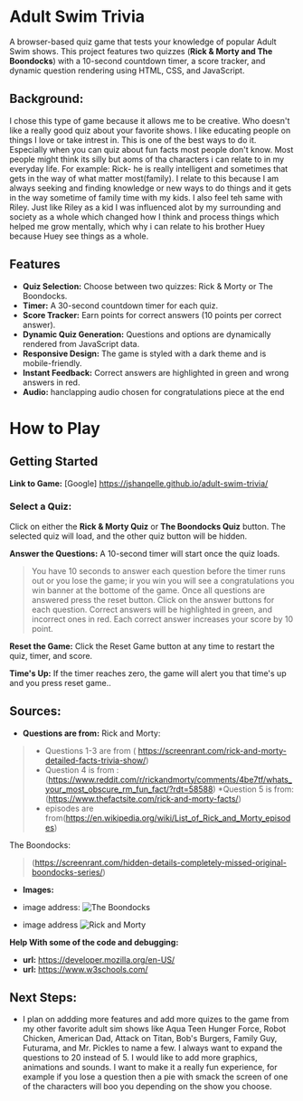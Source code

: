 # Adult Swim Trivia

A browser-based quiz game that tests your knowledge of popular Adult Swim shows. This project features two quizzes (**Rick & Morty and The Boondocks**) with a 10-second countdown timer, a score tracker, and dynamic question rendering using HTML, CSS, and JavaScript.

## Background:
I chose this type of game because it allows me to be creative. Who doesn't like a really good quiz about your favorite shows. I like educating people on things I love or take intrest in. This is one of the best ways to do it. Especially when you can quiz about fun facts most people don't know. Most people might think its silly but aoms of tha characters i can relate to in my everyday life. For example: Rick- he is really intelligent and sometimes that gets in the way of what matter most(family). I relate to this because I am always seeking and finding knowledge or new ways to do things and it gets in the way sometime of family time with my kids. I also feel teh same with Riley. Just like Riley as a kid I was influenced alot by my surrounding and society as a whole which changed how I think and process things which helped me grow mentally, which why i can relate to his brother Huey because Huey see things as a whole.

## Features

- **Quiz Selection:** Choose between two quizzes: Rick & Morty or The Boondocks.
- **Timer:** A 30-second countdown timer for each quiz.
- **Score Tracker:** Earn points for correct answers (10 points per correct answer).
- **Dynamic Quiz Generation:** Questions and options are dynamically rendered from JavaScript data.
- **Responsive Design:** The game is styled with a dark theme and is mobile-friendly.
- **Instant Feedback:** Correct answers are highlighted in green and wrong answers in red.
- **Audio:** hanclapping audio chosen for congratulations piece at the end

# How to Play
## Getting Started
**Link to Game:** 
[Google] https://jshanqelle.github.io/adult-swim-trivia/

### Select a Quiz:

Click on either the __Rick & Morty Quiz__ or __The Boondocks Quiz__ button.
The selected quiz will load, and the other quiz button will be hidden.

**Answer the Questions:**
A 10-second timer will start once the quiz loads.
>You have 10 seconds to answer each question before the timer runs out or you lose the game; ir you win you will see a congratulations you win banner at the bottome of the game. Once all questions are answered press the reset button.
Click on the answer buttons for each question.
Correct answers will be highlighted in green, and incorrect ones in red.
Each correct answer increases your score by  10 point.

**Reset the Game:**
Click the Reset Game button at any time to restart the quiz, timer, and score.

**Time's Up:**
If the timer reaches zero, the game will alert you that time's up and you press reset game..


## **Sources:**

+ **__Questions are from:__**
Rick and Morty:
>* Questions 1-3 are from ( https://screenrant.com/rick-and-morty-detailed-facts-trivia-show/)
>* Question 4 is from : (https://www.reddit.com/r/rickandmorty/comments/4be7tf/whats_your_most_obscure_rm_fun_fact/?rdt=58588)
>*Question 5 is from: (https://www.thefactsite.com/rick-and-morty-facts/)
>* episodes are from(https://en.wikipedia.org/wiki/List_of_Rick_and_Morty_episodes)


 The Boondocks: 
>(https://screenrant.com/hidden-details-completely-missed-original-boondocks-series/)

+ **Images:**
* image address: ![The Boondocks](https://static1.srcdn.com/wordpress/wp-content/uploads/2020/02/Featured-Image-1710x9001-14.jpg?q=50&fit=crop&w=1140&h=&dpr=1.5/image)

* image address ![Rick and Morty](https://static1.srcdn.com/wordpress/wp-content/uploads/2021/08/Rick-and-Morty-Season-5-Finale-Trailer-Header.jpg?q=50&fit=crop&w=825&dpr=1.5)

**Help With some of the code and debugging:**
* **url:** https://developer.mozilla.org/en-US/
* **url:** https://www.w3schools.com/

## Next Steps:

+ I plan on addding more features and add more quizes to the game from my other favorite adult sim shows like Aqua Teen Hunger Force, Robot Chicken, American Dad, Attack on Titan, Bob's Burgers, Family Guy, Futurama, and Mr. Pickles to name a few. I always want to expand the questions to 20 instead of 5. I would like to add more graphics, animations and sounds. I want to make it a really fun experience, for example if you lose a question then a pie with smack the screen of one of the characters will boo you depending on the show you choose.